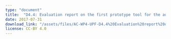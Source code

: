 ```yaml
---
type: "document"
title:  "D4.4: Evaluation report on the first prototype tool for the automatic semantic description of music samples"
date: 2017-07-31
download_link: "/assets/files/AC-WP4-UPF-D4.4%20Evaluation%20report%20on%20the%20first%20prototype%20tool%20for%20the%20automatic%20semantic%20description%20of%20music%20samples.pdf"
license: CC-BY 4.0
---
```

